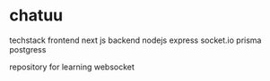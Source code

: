 # chatuu

techstack
frontend
next js
backend
nodejs express socket.io prisma postgress

repository for learning websocket
